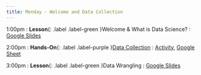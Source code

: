 ```yaml
---
title: Monday - Welcome and Data Collection
---
```


1:00pm
: **Lesson**{: .label .label-green }Welcome & What is Data Science?
  : [Google Slides](#)

2:00pm
: **Hands-On**{: .label .label-purple }[Data Collection](#)
  : [Activity](#), [Google Sheet](#)

3:00pm
: **Lesson**{: .label .label-green }Data Wrangling
  : [Google Slides](#)
